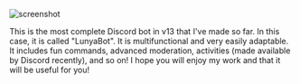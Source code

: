 ![screenshot](https://media.discordapp.net/attachments/899320565582680096/1044947732500066304/botlun.png?width=1214&height=683)

This is the most complete Discord bot in v13 that I've made so far. In this case, it is called "LunyaBot".
It is multifunctional and very easily adaptable. It includes fun commands, advanced moderation,
activities (made available by Discord recently), and so on! 
I hope you will enjoy my work and that it will be useful for you!
